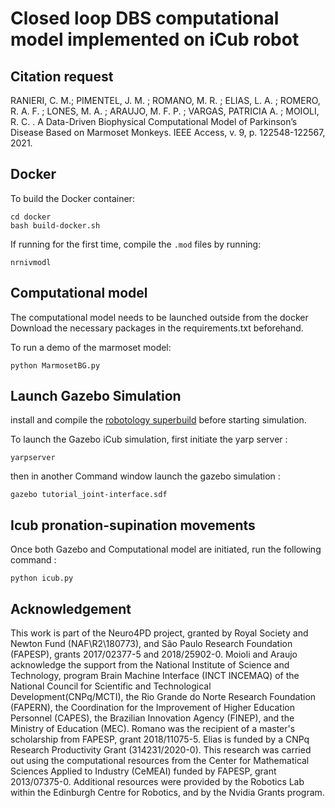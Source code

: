 #  Closed loop DBS computational model implemented on iCub robot

## Citation request
RANIERI, C. M.; PIMENTEL, J. M. ; ROMANO, M. R. ; ELIAS, L. A. ; ROMERO, R. A. F. ; LONES, M. A. ; ARAUJO, M. F. P. ; VARGAS, PATRICIA A. ; MOIOLI, R. C. . A Data-Driven Biophysical Computational Model of Parkinson’s Disease Based on Marmoset Monkeys. IEEE Access, v. 9, p. 122548-122567, 2021.

## Docker

To build the Docker container:
```
cd docker
bash build-docker.sh
```
If running for the first time, compile the ```.mod``` files by running:
```
nrnivmodl
```

## Computational model

The computational model needs to be launched outside from the docker
Download the necessary packages in the requirements.txt beforehand.

To run a demo of the marmoset model:
```
python MarmosetBG.py
```

## Launch Gazebo Simulation
install and compile the [robotology superbuild](https://github.com/robotology/robotology-superbuild) before starting simulation.

 To launch the Gazebo iCub simulation,
 first initiate the yarp server  : 
 
```
yarpserver
```

 then in another Command window launch the gazebo simulation : 
```
gazebo tutorial_joint-interface.sdf
```

## Icub pronation-supination movements
Once both Gazebo and Computational model are initiated, run the following command : 
```
python icub.py
```


## Acknowledgement
This work is part of the Neuro4PD project, granted by Royal Society and Newton Fund (NAF\R2\180773), and São Paulo Research Foundation (FAPESP), grants 2017/02377-5 and 2018/25902-0. Moioli and Araujo acknowledge the support from the National Institute of Science and Technology, program Brain Machine Interface (INCT INCEMAQ) of the National Council for Scientific and Technological Development(CNPq/MCTI), the Rio Grande do Norte Research Foundation (FAPERN), the Coordination for the Improvement of Higher Education Personnel (CAPES), the Brazilian Innovation Agency (FINEP), and the Ministry of Education (MEC). Romano was the recipient of a master's scholarship from FAPESP, grant 2018/11075-5. Elias is funded by a CNPq Research Productivity Grant (314231/2020-0). This research was carried out using the computational resources from the Center for Mathematical Sciences Applied to Industry (CeMEAI) funded by FAPESP, grant 2013/07375-0.
Additional resources were provided by the Robotics Lab within the Edinburgh Centre for Robotics, and by the Nvidia Grants program.
